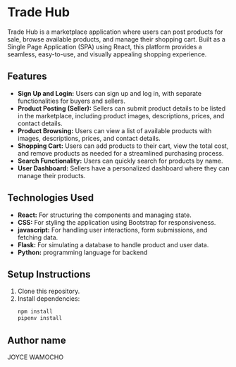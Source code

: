 # Trade Hub

Trade Hub is a marketplace application where users can post products for sale, browse available products, and manage their shopping cart. Built as a Single Page Application (SPA) using React, this platform provides a seamless, easy-to-use, and visually appealing shopping experience.

## Features

- **Sign Up and Login:** Users can sign up and log in, with separate functionalities for buyers and sellers.
- **Product Posting (Seller):** Sellers can submit product details to be listed in the marketplace, including product images, descriptions, prices, and contact details.
- **Product Browsing:** Users can view a list of available products with images, descriptions, prices, and contact details.
- **Shopping Cart:** Users can add products to their cart, view the total cost, and remove products as needed for a streamlined purchasing process.
- **Search Functionality:** Users can quickly search for products by name.
- **User Dashboard:** Sellers have a personalized dashboard where they can manage their products.

## Technologies Used

- **React:** For structuring the components and managing state.
- **CSS:** For styling the application using Bootstrap for responsiveness.
- **javascript:** For handling user interactions, form submissions, and fetching data.
- **Flask:** For simulating a database to handle product and user data.
- **Python:** programming language for backend

## Setup Instructions

1. Clone this repository.
2. Install dependencies:
   ```bash
   npm install
   pipenv install

## Author name
JOYCE WAMOCHO


